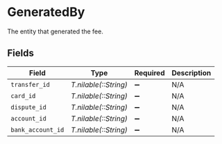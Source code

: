 # GeneratedBy

The entity that generated the fee.


## Fields

| Field                 | Type                  | Required              | Description           |
| --------------------- | --------------------- | --------------------- | --------------------- |
| `transfer_id`         | *T.nilable(::String)* | :heavy_minus_sign:    | N/A                   |
| `card_id`             | *T.nilable(::String)* | :heavy_minus_sign:    | N/A                   |
| `dispute_id`          | *T.nilable(::String)* | :heavy_minus_sign:    | N/A                   |
| `account_id`          | *T.nilable(::String)* | :heavy_minus_sign:    | N/A                   |
| `bank_account_id`     | *T.nilable(::String)* | :heavy_minus_sign:    | N/A                   |